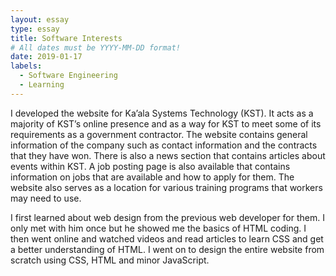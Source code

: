 ```yaml
---
layout: essay
type: essay
title: Software Interests
# All dates must be YYYY-MM-DD format!
date: 2019-01-17
labels:
  - Software Engineering
  - Learning
---
```


I developed the website for Ka’ala Systems Technology (KST). It acts as a majority of KST’s online presence and as a way for KST to meet some of its requirements as a government contractor. The website contains general information of the company such as contact information and the contracts that they have won. There is also a news section that contains articles about events within KST. A job posting page is also available that contains information on jobs that are available and how to apply for them. The website also serves as a location for various training programs that workers may need to use.

I first learned about web design from the previous web developer for them. I only met with him once but he showed me the basics of HTML coding. I then went online and watched videos and read articles to learn CSS and get a better understanding of HTML. I went on to design the entire website from scratch using CSS, HTML and minor JavaScript.
 

